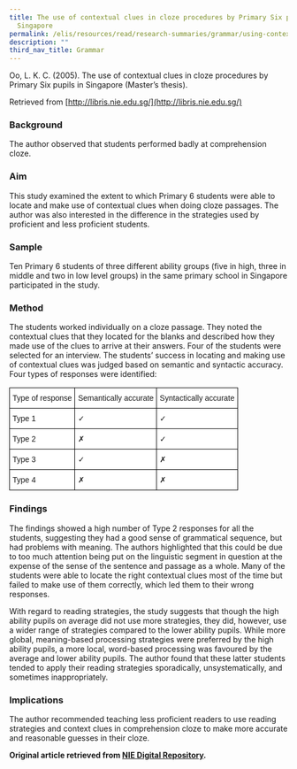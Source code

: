 ```yaml
---
title: The use of contextual clues in cloze procedures by Primary Six pupils in
  Singapore
permalink: /elis/resources/read/research-summaries/grammar/using-contextual-clue-effectively-in-cloze-procedure/
description: ""
third_nav_title: Grammar
---
```


Oo, L. K. C. (2005).&nbsp;The use of contextual clues in cloze procedures by Primary Six pupils in Singapore&nbsp;(Master’s thesis).

Retrieved from&nbsp;[http://libris.nie.edu.sg/](http://libris.nie.edu.sg/)

### Background

The author observed that students performed badly at comprehension cloze.

### Aim

This study examined the extent to which Primary 6 students were able to locate and make use of contextual clues when doing cloze passages. The author was also interested in the difference in the strategies used by proficient and less proficient students.

### Sample 

Ten Primary 6 students of three different ability groups (five in high, three in middle and two in low level groups) in the same primary school in Singapore participated in the study.

### Method 

The students worked individually on a cloze passage. They noted the contextual clues that they located for the blanks and described how they made use of the clues to arrive at their answers. Four of the students were selected for an interview. The students’ success in locating and making use of contextual clues was judged based on semantic and syntactic accuracy. Four types of responses were identified:

<style type="text/css">
.tg  {border-collapse:collapse;border-spacing:0;}
.tg td{border-color:black;border-style:solid;border-width:1px;font-family:Arial, sans-serif;font-size:14px;
  overflow:hidden;padding:10px 5px;word-break:normal;}
.tg th{border-color:black;border-style:solid;border-width:1px;font-family:Arial, sans-serif;font-size:14px;
  font-weight:normal;overflow:hidden;padding:10px 5px;word-break:normal;}
.tg .tg-zr06{background-color:#FFF;text-align:left;vertical-align:middle}
</style>
<table class="tg">
<thead>
  <tr>
    <th class="tg-zr06">Type of response</th>
    <th class="tg-zr06">          Semantically accurate</th>
    <th class="tg-zr06">          Syntactically accurate</th>
  </tr>
</thead>
<tbody>
  <tr>
    <td class="tg-zr06">Type 1</td>
    <td class="tg-zr06">          ✓</td>
    <td class="tg-zr06">          ✓</td>
  </tr>
  <tr>
    <td class="tg-zr06">Type 2</td>
    <td class="tg-zr06">          ✗</td>
    <td class="tg-zr06">          ✓</td>
  </tr>
  <tr>
    <td class="tg-zr06">Type 3</td>
    <td class="tg-zr06">          ✓</td>
    <td class="tg-zr06">          ✗</td>
  </tr>
  <tr>
    <td class="tg-zr06">Type 4</td>
    <td class="tg-zr06">          ✗</td>
    <td class="tg-zr06">          ✗</td>
  </tr>
</tbody>
</table>

### Findings

The findings showed a high number of Type 2 responses for all the students, suggesting they had a good sense of grammatical sequence, but had problems with meaning. The authors highlighted that this could be due to too much attention being put on the linguistic segment in question at the expense of the sense of the sentence and passage as a whole. Many of the students were able to locate the right contextual clues most of the time but failed to make use of them correctly, which led them to their wrong responses.

With regard to reading strategies, the study suggests that though the high ability pupils on average did not use more strategies, they did, however, use a wider range of strategies compared to the lower ability pupils. While more global, meaning-based processing strategies were preferred by the high ability pupils, a more local, word-based processing was favoured by the average and lower ability pupils. The author found that these latter students tended to apply their reading strategies sporadically, unsystematically, and sometimes inappropriately.

### Implications

The author recommended teaching less proficient readers to use reading strategies and context clues in comprehension cloze to make more accurate and reasonable guesses in their cloze.

**Original article retrieved from&nbsp;[NIE Digital Repository](https://repository.nie.edu.sg/).**

